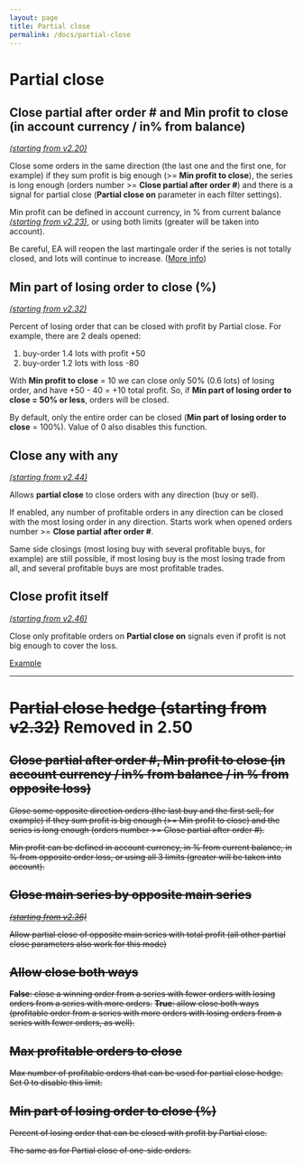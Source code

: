 ```yaml
---
layout: page
title: Partial close
permalink: /docs/partial-close
---
```


# Partial close

## Close partial after order # and Min profit to close (in account currency / in% from balance)

[*(starting from v2.20)*](/docs/versions-history#20201103-220)

Close some orders in the same direction (the last one and the first one, for example) if they sum profit is big enough (>= **Min profit to close**), the series is long enough (orders number >= **Close partial after order #**) and there is a signal for partial close (**Partial close on** parameter in each filter settings).

Min profit can be defined in account currency, in % from current balance [*(starting from v2.23)*](/docs/versions-history#20201210-223), or using both limits (greater will be taken into account).

Be careful, EA will reopen the last martingale order if the series is not totally closed, and lots will continue to increase. ([More info](https://communitypowerea.userecho.com/en/communities/1/topics/225-partial-close-of-martingale-trades-with-counter-trades-after-maximum-number-of-trades-are-reached))


## Min part of losing order to close (%)

[*(starting from v2.32)*](/docs/versions-history#20210605-232)

Percent of losing order that can be closed with profit by Partial close.
For example, there are 2 deals opened:
1. buy-order 1.4 lots with profit +50
1. buy-order 1.2 lots with loss -80

With **Min profit to close** = 10 we can close only 50% (0.6 lots) of losing order, and have +50 - 40 = +10 total profit. So, if **Min part of losing order to close = 50% or less**, orders will be closed.

By default, only the entire order can be closed (**Min part of losing order to close** = 100%). Value of 0 also disables this function.


## Close any with any

[*(starting from v2.44)*](/docs/versions-history#20220312-244)

Allows **partial close** to close orders with any direction (buy or sell).

If enabled, any number of profitable orders in any direction can be closed with the most losing order in any direction. Starts work when opened orders number >= **Close partial after order #**.

Same side closings (most losing buy with several profitable buys, for example) are still possible, if most losing buy is the most losing trade from all, and several profitable buys are most profitable trades.


## Close profit itself

[*(starting from v2.46)*](/docs/versions-history#20220428-246)

Close only profitable orders on **Partial close on** signals even if profit is not big enough to cover the loss.

[Example](https://t.me/CommunityPowerNews/12)


<hr>


# ~~Partial close hedge (starting from v2.32)~~ **Removed in 2.50**

## ~~Close partial after order #, Min profit to close (in account currency / in% from balance / in % from opposite loss)~~

~~Close some opposite direction orders (the last buy and the first sell, for example) if they sum profit is big enough (>= Min profit to close) and the series is long enough (orders number >= Close partial after order #).~~

~~Min profit can be defined in account currency, in % from current balance, in % from opposite order loss, or using all 3 limits (greater will be taken into account).~~


## ~~Close main series by opposite main series~~

~~[*(starting from v2.36)*](/docs/versions-history#20210804-236)~~

~~Allow partial close of opposite main series with total profit (all other partial close parameters also work for this mode)~~


## ~~Allow close both ways~~

~~**False**: close a winning order from a series with fewer orders with losing orders from a series with more orders.~~
~~**True**: allow close both ways (profitable order from a series with more orders with losing orders from a series with fewer orders, as well).~~


## ~~Max profitable orders to close~~

~~Max number of profitable orders that can be used for partial close hedge. Set 0 to disable this limit.~~


## ~~Min part of losing order to close (%)~~

~~Percent of losing order that can be closed with profit by Partial close.~~

~~The same as for Partial close of one-side orders.~~




